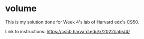 # volume

This is my solution done for Week 4's lab of Harvard edx's CS50.

Link to instructions: https://cs50.harvard.edu/x/2022/labs/4/
